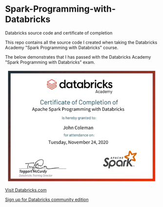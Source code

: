 # Spark-Programming-with-Databricks
Databricks source code and certificate of completion

This repo contains all the source code I created when taking the Databricks Academy "Spark Programming with Databricks" course.

The below demonstrates that I has passed with the Databricks Academy "Spark Programming with Databricks" exam.

![Certificate Image](https://github.com/WakeSurfin1/Spark-Programming-with-Databricks/raw/main/DbxAcademy_certificate.jpg)

[Visit Databricks.com](https://www.databricks.com/)

[Sign up for Databricks community edition](https://docs.databricks.com/getting-started/community-edition.html)
